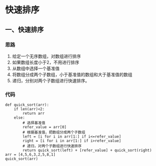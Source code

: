 # 快速排序 
## 一、快速排序
### 思路
1. 给定一个无序数组，对数组进行排序</br>
2. 如果数组长度小于2，不用进行排序</br>
3. 从数组中选择一个基准值</br>
4. 将数组分成两个子数组，小于基准值的数组和大于基准值的数组</br>
5. 递归，分别对两个子数组进行快速排序。</br>
### 代码

    def quick_sort(arr):
        if len(arr)<2:
            return arr
        else:
            # 选择基准值
            refer_value = arr[0]
            # 根据基准值，把数组分成两个子数组
            left = [i for i in arr[1:] if i<=refer_value]
            right = [i for i in arr[1:] if i>refer_value]
            # 递归，对两个子数组进行快速排序
            return quick_sort(left) + [refer_value] + quick_sort(right)
    arr = [4,5,6,3,2,5,8,1]
    quick_sort(arr)     
